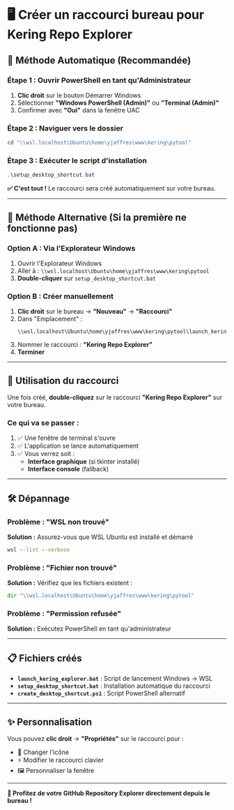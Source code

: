 # 🖥️ Créer un raccourci bureau pour Kering Repo Explorer

## 🚀 Méthode Automatique (Recommandée)

### Étape 1 : Ouvrir PowerShell en tant qu'Administrateur
1. **Clic droit** sur le bouton Démarrer Windows
2. Sélectionner **"Windows PowerShell (Admin)"** ou **"Terminal (Admin)"**
3. Confirmer avec **"Oui"** dans la fenêtre UAC

### Étape 2 : Naviguer vers le dossier
```powershell
cd "\\wsl.localhost\Ubuntu\home\yjaffres\www\kering\pytool"
```

### Étape 3 : Exécuter le script d'installation
```powershell
.\setup_desktop_shortcut.bat
```

**✅ C'est tout !** Le raccourci sera créé automatiquement sur votre bureau.

---

## 🔧 Méthode Alternative (Si la première ne fonctionne pas)

### Option A : Via l'Explorateur Windows
1. Ouvrir l'Explorateur Windows
2. Aller à : `\\wsl.localhost\Ubuntu\home\yjaffres\www\kering\pytool`
3. **Double-cliquer** sur `setup_desktop_shortcut.bat`

### Option B : Créer manuellement
1. **Clic droit** sur le bureau → **"Nouveau"** → **"Raccourci"**
2. Dans "Emplacement" :
   ```
   \\wsl.localhost\Ubuntu\home\yjaffres\www\kering\pytool\launch_kering_explorer.bat
   ```
3. Nommer le raccourci : **"Kering Repo Explorer"**
4. **Terminer**

---

## 🎯 Utilisation du raccourci

Une fois créé, **double-cliquez** sur le raccourci **"Kering Repo Explorer"** sur votre bureau.

### Ce qui va se passer :
1. ✅ Une fenêtre de terminal s'ouvre
2. ✅ L'application se lance automatiquement
3. ✅ Vous verrez soit :
   - **Interface graphique** (si tkinter installé)
   - **Interface console** (fallback)

---

## 🛠️ Dépannage

### Problème : "WSL non trouvé"
**Solution :** Assurez-vous que WSL Ubuntu est installé et démarré
```cmd
wsl --list --verbose
```

### Problème : "Fichier non trouvé"
**Solution :** Vérifiez que les fichiers existent :
```cmd
dir "\\wsl.localhost\Ubuntu\home\yjaffres\www\kering\pytool"
```

### Problème : "Permission refusée"
**Solution :** Exécutez PowerShell en tant qu'administrateur

---

## 📋 Fichiers créés

- **`launch_kering_explorer.bat`** : Script de lancement Windows → WSL
- **`setup_desktop_shortcut.bat`** : Installation automatique du raccourci  
- **`create_desktop_shortcut.ps1`** : Script PowerShell alternatif

---

## ✨ Personnalisation

Vous pouvez **clic droit** → **"Propriétés"** sur le raccourci pour :
- 🎨 Changer l'icône
- ⚡ Modifier le raccourci clavier
- 🖼️ Personnaliser la fenêtre

---

**🎉 Profitez de votre GitHub Repository Explorer directement depuis le bureau !**